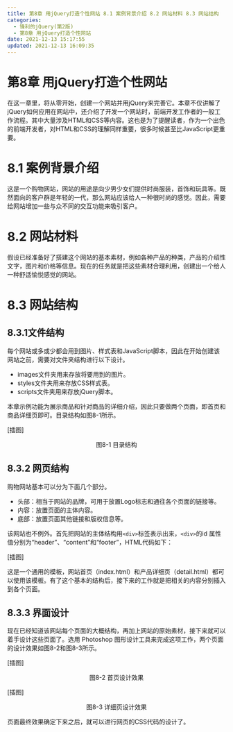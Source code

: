 ```yaml
---
title: 第8章 用jQuery打造个性网站 8.1 案例背景介绍 8.2 网站材料 8.3 网站结构
categories: 
  - 锋利的jQuery(第2版)
  - 第8章 用jQuery打造个性网站
date: 2021-12-13 15:17:55
updated: 2021-12-13 16:09:35
---
```

# 第8章 用jQuery打造个性网站
在这一章里，将从零开始，创建一个网站并用jQuery来完善它。本章不仅讲解了jQuery如何应用在网站中，还介绍了开发一个网站时，前端开发工作者的一般工作流程。其中大量涉及HTML和CSS等内容。这也是为了提醒读者，作为一个出色的前端开发者，对HTML和CSS的理解同样重要，很多时候甚至比JavaScript更重要。

# 8.1 案例背景介绍
这是一个购物网站，网站的用途是向少男少女们提供时尚服装，首饰和玩具等。既然面向的客户群是年轻的一代，那么网站应该给人一种很时尚的感觉。因此，需要给网站增加一些与众不同的交互功能来吸引客户。

# 8.2 网站材料
假设已经准备好了搭建这个网站的基本素材，例如各种产品的种类，产品的介绍性文字，图片和价格等信息。现在的任务就是把这些素材合理利用，创建出一个给人一种舒适愉悦感觉的网站。

# 8.3 网站结构
## 8.3.1文件结构
每个网站或多或少都会用到图片、样式表和JavaScript脚本，因此在开始创建该网站之前，需要对文件夹结构进行以下设计。

- images文件夹用来存放将要用到的图片。
- styles文件夹用来存放CSS样式表。
- scripts文件夹用来存放jQuery脚本。

本章示例功能为展示商品和针对商品的详细介绍，因此只要做两个页面，即首页和商品详细页即可。目录结构如图8-1所示。

[插图]

<center>图8-1 目录结构</center>

## 8.3.2 网页结构
购物网站基本可以分为下面几个部分。

- 头部：相当于网站的品牌，可用于放置Logo标志和通往各个页面的链接等。
- 内容：放置页面的主体内容。
- 底部：放置页面其他链接和版权信息等。

该网站也不例外。首先把网站的主体结构用`<div>`标签表示出来，`<div>`的id 属性值分别为“header”、“content”和“footer”，HTML代码如下：

[插图]

这是一个通用的模板，网站首页（index.html）和产品详细页（detail.html）都可以使用该模板。有了这个基本的结构后，接下来的工作就是把相关的内容分别插入到各个页面。

## 8.3.3 界面设计
现在已经知道该网站每个页面的大概结构，再加上网站的原始素材，接下来就可以着手设计这些页面了。选用 Photoshop 图形设计工具来完成这项工作，两个页面的设计效果如图8-2和图8-3所示。

[插图]

<center>图8-2 首页设计效果</center>


[插图]

<center>图8-3 详细页设计效果</center>

页面最终效果确定下来之后，就可以进行网页的CSS代码的设计了。


